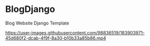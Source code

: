 # BlogDjango
Blog Website Django Template




https://user-images.githubusercontent.com/98836519/183903971-45d680f2-dcab-4f9f-8a30-b10b33a85b86.mp4

